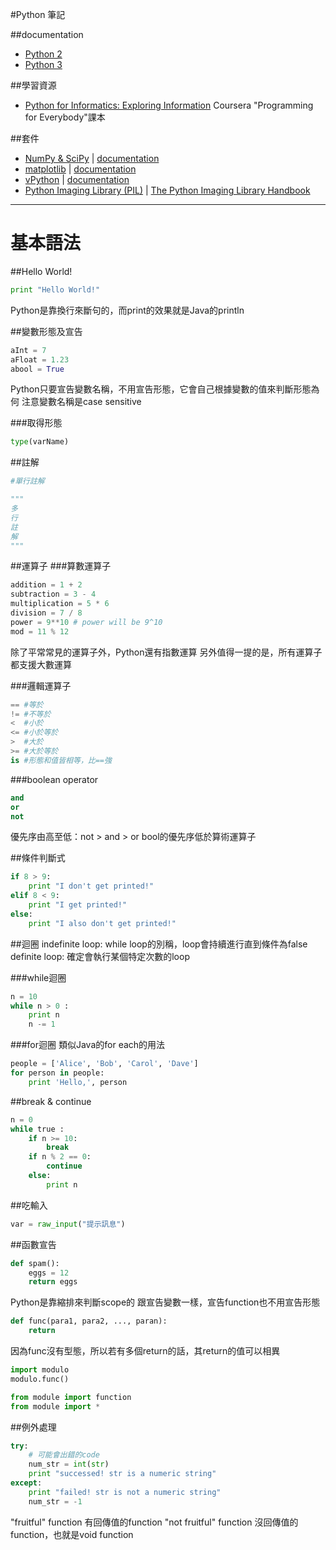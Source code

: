 #Python 筆記

##documentation
* [Python 2](https://docs.python.org/2/)  
* [Python 3](https://docs.python.org/3/)  

##學習資源
* [Python for Informatics: Exploring Information](http://www.pythonlearn.com/book.php) Coursera "Programming for Everybody"課本

##套件
* [NumPy & SciPy](http://www.scipy.org/) | [documentation](http://docs.scipy.org/doc/)  
* [matplotlib](http://matplotlib.org/) | [documentation](http://matplotlib.org/contents.html)
* [vPython](http://vpython.org/index.html) | [documentation](http://vpython.org/contents/doc.html)  
* [Python Imaging Library (PIL)](http://www.pythonware.com/products/pil/) | [The Python Imaging Library Handbook](http://effbot.org/imagingbook/)  

-----

# 基本語法

##Hello World!
```python
print "Hello World!"
```
Python是靠換行來斷句的，而print的效果就是Java的println

##變數形態及宣告
```python
aInt = 7
aFloat = 1.23
abool = True
```
Python只要宣告變數名稱，不用宣告形態，它會自己根據變數的值來判斷形態為何
注意變數名稱是case sensitive

###取得形態
```python
type(varName)
```

##註解
```python
#單行註解

"""
多
行
註
解
"""
```

##運算子
###算數運算子
```python
addition = 1 + 2
subtraction = 3 - 4
multiplication = 5 * 6
division = 7 / 8
power = 9**10 # power will be 9^10
mod = 11 % 12
```
除了平常常見的運算子外，Python還有指數運算
另外值得一提的是，所有運算子都支援大數運算

###邏輯運算子
```python
== #等於
!= #不等於
<  #小於
<= #小於等於
>  #大於
>= #大於等於
is #形態和值皆相等，比==強
```

###boolean operator
```python
and
or
not
```
優先序由高至低：not > and > or
bool的優先序低於算術運算子

##條件判斷式
```python
if 8 > 9:
    print "I don't get printed!"
elif 8 < 9:
    print "I get printed!"
else:
    print "I also don't get printed!"
```

##迴圈
indefinite loop: while loop的別稱，loop會持續進行直到條件為false  
definite loop: 確定會執行某個特定次數的loop  

###while迴圈
```python
n = 10
while n > 0 :
    print n
    n -= 1
```

###for迴圈
類似Java的for each的用法
```python
people = ['Alice', 'Bob', 'Carol', 'Dave']
for person in people:
    print 'Hello,', person
```

##break & continue
```python
n = 0
while true :
    if n >= 10:
        break
    if n % 2 == 0:
        continue
    else:
        print n
```

##吃輸入
```python
var = raw_input("提示訊息")
```

##函數宣告
```python
def spam():
    eggs = 12
    return eggs
```
Python是靠縮排來判斷scope的
跟宣告變數一樣，宣告function也不用宣告形態

```python
def func(para1, para2, ..., paran):
	return
```
因為func沒有型態，所以若有多個return的話，其return的值可以相異

```python
import modulo
modulo.func()	

from module import function
from module import *
```

##例外處理

```Python
try:
    # 可能會出錯的code
    num_str = int(str)
    print "successed! str is a numeric string"
except:
    print "failed! str is not a numeric string"
    num_str = -1
```

"fruitful" function 有回傳值的function
"not fruitful" function 沒回傳值的function，也就是void function